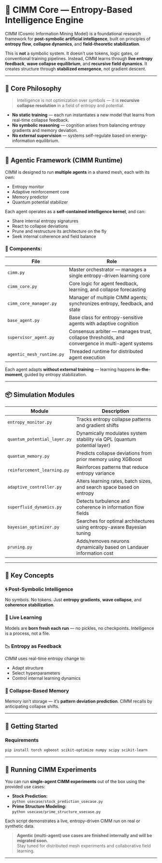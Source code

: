 # 🌌 CIMM Core — Entropy-Based Intelligence Engine

CIMM (Cosmic Information Mining Model) is a foundational research framework for **post-symbolic artificial intelligence**, built on principles of **entropy flow**, **collapse dynamics**, and **field-theoretic stabilization**.

This is **not** a symbolic system. It doesn't use tokens, logic gates, or conventional training pipelines. Instead, CIMM learns through **live entropy feedback**, **wave collapse equilibrium**, and **recursive field dynamics**. It creates structure through **stabilized emergence**, not gradient descent.

---

## 🧬 Core Philosophy

> Intelligence is not optimization over symbols — it is **recursive collapse resolution** in a field of entropy and potential.

- **No static training** — each run instantiates a new model that learns from real-time collapse feedback.
- **No symbolic reasoning** — cognition arises from balancing entropy gradients and memory deviation.
- **No external supervision** — systems self-regulate based on energy-information equilibrium.

---

## 🧠 Agentic Framework (CIMM Runtime)

CIMM is designed to run **multiple agents** in a shared mesh, each with its own:
- Entropy monitor
- Adaptive reinforcement core
- Memory predictor
- Quantum potential stabilizer

Each agent operates as a **self-contained intelligence kernel**, and can:
- Share internal entropy signatures
- React to collapse deviations
- Prune and restructure its architecture on the fly
- Seek internal coherence and field balance

### 🔧 Components:
| File | Role |
|------|------|
| `cimm.py` | Master orchestrator — manages a single entropy-driven learning core |
| `cimm_core.py` | Core logic for agent feedback, learning, and collapse forecasting |
| `cimm_core_manager.py` | Manager of multiple CIMM agents; synchronizes entropy, feedback, and state |
| `base_agent.py` | Base class for entropy-sensitive agents with adaptive cognition |
| `supervisor_agent.py` | Consensus arbiter — manages trust, collapse thresholds, and convergence in multi-agent systems |
| `agentic_mesh_runtime.py` | Threaded runtime for distributed agent execution |

Each agent adapts **without external training** — learning happens **in-the-moment**, guided by entropy stabilization.

---

## 📦 Simulation Modules

| Module | Description |
|--------|-------------|
| `entropy_monitor.py` | Tracks entropy collapse patterns and gradient shifts |
| `quantum_potential_layer.py` | Dynamically modulates system stability via QPL (quantum potential layer) |
| `quantum_memory.py` | Predicts collapse deviations from prior memory using XGBoost |
| `reinforcement_learning.py` | Reinforces patterns that reduce entropy variance |
| `adaptive_controller.py` | Alters learning rates, batch sizes, and search space based on entropy |
| `superfluid_dynamics.py` | Detects turbulence and coherence in information flow fields |
| `bayesian_optimizer.py` | Searches for optimal architectures using entropy-aware Bayesian tuning |
| `pruning.py` | Adds/removes neurons dynamically based on Landauer information cost |

---

## 🧪 Key Concepts

### 🌀 Post-Symbolic Intelligence
No symbols. No tokens. Just **entropy gradients**, **wave collapse**, and **coherence stabilization**.

### 🧠 Live Learning
Models are **born fresh each run** — no pickles, no checkpoints. Intelligence is a process, not a file.

### 📉 Entropy as Feedback
CIMM uses real-time entropy change to:
- Adapt structure
- Select hyperparameters
- Control internal learning dynamics

### 🧬 Collapse-Based Memory
Memory isn’t storage — it’s **pattern deviation prediction**. CIMM recalls by anticipating collapse shifts.

---

## 🚀 Getting Started

### Requirements
```bash
pip install torch xgboost scikit-optimize numpy scipy scikit-learn
```

---

## 🧪 Running CIMM Experiments

You can run **single-agent CIMM experiments** out of the box using the provided use cases:

- **Stock Prediction:**  
  `python usecase/stock_prediction_usecase.py`
- **Prime Structure Modeling:**  
  `python usecase/prime_structure_usecase.py`

Each script demonstrates a live, entropy-driven CIMM run on real or synthetic data.

> **Agentic (multi-agent) use cases are finished internally and will be migrated soon.**  
> Stay tuned for distributed mesh experiments and collaborative field learning.

---
